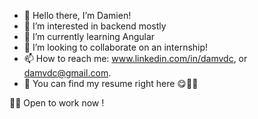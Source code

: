 
- 👋 Hello there, I’m Damien!
- 👀 I’m interested in backend mostly
- 🌱 I’m currently learning Angular
- 💞️ I’m looking to collaborate on an internship!
- 📫 How to reach me: www.linkedin.com/in/damvdc, or damvdc@gmail.com.
- 🧻 You can find my resume right here 😋☝🏻


👨‍💻 Open to work now !


<!---
Dami1VDC/Dami1VDC is a ✨ special ✨ repository because its `README.md` (this file) appears on your GitHub profile.
You can click the Preview link to take a look at your changes.
![Cover](https://github.com/Dami1VDC/Dami1VDC/blob/main/Saved%20Pictures/pexels-saya-kimura-401107.jpg)
<img src="https://gfycat.com/cheeryseparategoldeneye" frameborder="0" scrolling="no" width="100%" height="100%" style="position:absolute;top:0;left:0;" allowfullscreen></img>
--->
